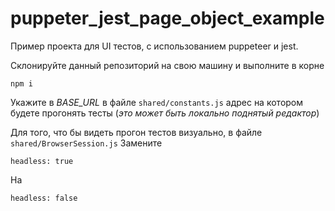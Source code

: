 # puppeter_jest_page_object_example


Пример проекта для UI тестов, с использованием puppeteer и jest.

Склонируйте данный репозиторий на свою машину и выполните в корне
```
npm i
```
Укажите в *BASE_URL* в файле ```shared/constants.js``` адрес на котором будете прогонять тесты 
(*это может быть локально поднятый редактор*)

Для того, что бы видеть прогон тестов визуально, в файле ```shared/BrowserSession.js``` Замените
```
headless: true
```
На
```
headless: false
```


